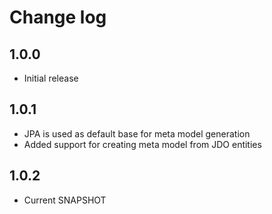 # Change log

## 1.0.0
* Initial release

## 1.0.1
* JPA is used as default base for meta model generation
* Added support for creating meta model from JDO entities

## 1.0.2
* Current SNAPSHOT